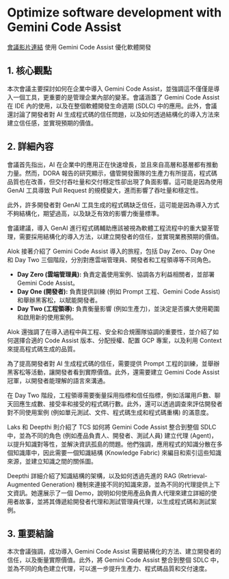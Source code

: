 # Optimize software development with Gemini Code Assist
[會議影片連結](https://www.youtube.com/watch?v=QAiNz0lObkg)
使用 Gemini Code Assist 優化軟體開發

## 1. 核心觀點

本次會議主要探討如何在企業中導入 Gemini Code Assist，並強調這不僅僅是導入一個工具，更重要的是管理企業內部的變革。會議涵蓋了 Gemini Code Assist 在 IDE 內的使用，以及在整個軟體開發生命週期 (SDLC) 中的應用。此外，會議還討論了開發者對 AI 生成程式碼的信任問題，以及如何透過結構化的導入方法來建立信任感，並實現預期的價值。

## 2. 詳細內容

會議首先指出，AI 在企業中的應用正在快速增長，並且來自高層和基層都有推動力量。然而，DORA 報告的研究顯示，儘管開發團隊的生產力有所提高，程式碼品質也在改善，但交付吞吐量和交付穩定性卻出現了負面影響。這可能是因為使用 GenAI 工具導致 Pull Request 的規模變大，進而影響了吞吐量和穩定性。

此外，許多開發者對 GenAI 工具生成的程式碼缺乏信任，這可能是因為導入方式不夠結構化，期望過高，以及缺乏有效的影響力衡量標準。

會議建議，導入 GenAI 進行程式碼輔助應該被視為軟體工程流程中的重大變革管理，需要採用結構化的導入方法，以建立開發者的信任，並實現業務預期的價值。

Alok 接著介紹了 Gemini Code Assist 導入的旅程，包括 Day Zero、Day One 和 Day Two 三個階段，分別對應雲端管理員、開發者和工程領導等不同角色。

*   **Day Zero (雲端管理員):** 負責定義使用案例、協調各方利益相關者，並部署 Gemini Code Assist。
*   **Day One (開發者):** 負責提供訓練 (例如 Prompt 工程、Gemini Code Assist) 和舉辦黑客松，以賦能開發者。
*   **Day Two (工程領導):** 負責衡量影響 (例如生產力)，並決定是否擴大使用範圍和啟用新的使用案例。

Alok 還強調了在導入過程中與工程、安全和合規團隊協調的重要性，並介紹了如何選擇合適的 Code Assist 版本、分配授權、配置 GCP 專案，以及利用 Context 來提高程式碼生成的品質。

為了提高開發者對 AI 生成程式碼的信任，需要提供 Prompt 工程的訓練，並舉辦黑客松等活動，讓開發者看到實際價值。此外，還需要建立 Gemini Code Assist 冠軍，以開發者能理解的語言來溝通。

在 Day Two 階段，工程領導需要衡量採用指標和信任指標，例如活躍用戶數、聊天回應生成數、接受率和接受的程式碼行數。此外，還可以透過調查來評估開發者對不同使用案例 (例如單元測試、文件、程式碼生成和程式碼重構) 的滿意度。

Laks 和 Deepthi 則介紹了 TCS 如何將 Gemini Code Assist 整合到整個 SDLC 中，並為不同的角色 (例如產品負責人、開發者、測試人員) 建立代理 (Agent)，以提升知識對等性，並解決資訊孤島的問題。他們強調，應用程式的知識分散在多個知識庫中，因此需要一個知識結構 (Knowledge Fabric) 來編目和索引這些知識來源，並建立知識之間的關係圖。

Deepthi 詳細介紹了知識結構的架構，以及如何透過先進的 RAG (Retrieval-Augmented Generation) 機制來連接不同的知識來源，並為不同的代理提供上下文資訊。她還展示了一個 Demo，說明如何使用產品負責人代理來建立詳細的使用者故事，並將其傳遞給開發者代理和測試管理員代理，以生成程式碼和測試案例。

## 3. 重要結論

本次會議強調，成功導入 Gemini Code Assist 需要結構化的方法、建立開發者的信任，以及衡量實際價值。此外，將 Gemini Code Assist 整合到整個 SDLC 中，並為不同的角色建立代理，可以進一步提升生產力、程式碼品質和交付速度。
